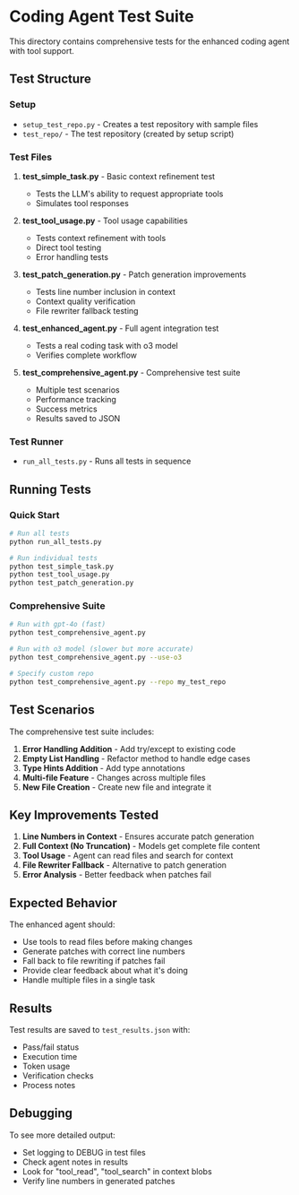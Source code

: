 # Coding Agent Test Suite

This directory contains comprehensive tests for the enhanced coding agent with tool support.

## Test Structure

### Setup
- `setup_test_repo.py` - Creates a test repository with sample files
- `test_repo/` - The test repository (created by setup script)

### Test Files

1. **test_simple_task.py** - Basic context refinement test
   - Tests the LLM's ability to request appropriate tools
   - Simulates tool responses

2. **test_tool_usage.py** - Tool usage capabilities
   - Tests context refinement with tools
   - Direct tool testing
   - Error handling tests

3. **test_patch_generation.py** - Patch generation improvements
   - Tests line number inclusion in context
   - Context quality verification
   - File rewriter fallback testing

4. **test_enhanced_agent.py** - Full agent integration test
   - Tests a real coding task with o3 model
   - Verifies complete workflow

5. **test_comprehensive_agent.py** - Comprehensive test suite
   - Multiple test scenarios
   - Performance tracking
   - Success metrics
   - Results saved to JSON

### Test Runner
- `run_all_tests.py` - Runs all tests in sequence

## Running Tests

### Quick Start
```bash
# Run all tests
python run_all_tests.py

# Run individual tests
python test_simple_task.py
python test_tool_usage.py
python test_patch_generation.py
```

### Comprehensive Suite
```bash
# Run with gpt-4o (fast)
python test_comprehensive_agent.py

# Run with o3 model (slower but more accurate)
python test_comprehensive_agent.py --use-o3

# Specify custom repo
python test_comprehensive_agent.py --repo my_test_repo
```

## Test Scenarios

The comprehensive test suite includes:

1. **Error Handling Addition** - Add try/except to existing code
2. **Empty List Handling** - Refactor method to handle edge cases  
3. **Type Hints Addition** - Add type annotations
4. **Multi-file Feature** - Changes across multiple files
5. **New File Creation** - Create new file and integrate it

## Key Improvements Tested

1. **Line Numbers in Context** - Ensures accurate patch generation
2. **Full Context (No Truncation)** - Models get complete file content
3. **Tool Usage** - Agent can read files and search for context
4. **File Rewriter Fallback** - Alternative to patch generation
5. **Error Analysis** - Better feedback when patches fail

## Expected Behavior

The enhanced agent should:
- Use tools to read files before making changes
- Generate patches with correct line numbers
- Fall back to file rewriting if patches fail
- Provide clear feedback about what it's doing
- Handle multiple files in a single task

## Results

Test results are saved to `test_results.json` with:
- Pass/fail status
- Execution time
- Token usage
- Verification checks
- Process notes

## Debugging

To see more detailed output:
- Set logging to DEBUG in test files
- Check agent notes in results
- Look for "tool_read", "tool_search" in context blobs
- Verify line numbers in generated patches